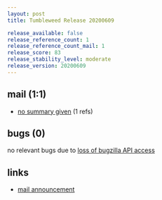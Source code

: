 ```yaml
---
layout: post
title: Tumbleweed Release 20200609

release_available: false
release_reference_count: 1
release_reference_count_mail: 1
release_score: 83
release_stability_level: moderate
release_version: 20200609
---
```


## mail (1:1)

- [no summary given](https://github.com/boombatower/tumbleweed-review/issues/10) (1 refs)

## bugs (0)

<!--more-->

no relevant bugs due to [loss of bugzilla API access](https://bugzilla.opensuse.org/show_bug.cgi?id=1157722)



## links

- [mail announcement](https://github.com/boombatower/tumbleweed-review/issues/10)
